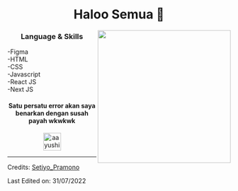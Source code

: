 <h1 align="center"> Haloo Semua 👋 </h1>
<p align="center"></p> 
<img align="right" src="https://miro.medium.com/max/720/1*PJ_LNrqaaASgFMXwFKvcMg.webp" height="300" width="300">
<h3 align="center"> Language & Skills </h3>

-Figma <br>
-HTML <br>
-CSS <br>
-Javascript <br>
-React JS <br>
-Next JS

<h4 align="center">Satu persatu error akan saya benarkan dengan susah payah wkwkwk</h4>




<p align="center">
<a href="https://github.com/SetiyoPramono" target="blank"><img align="center" src="https://cdn4.iconfinder.com/data/icons/social-media-logos-6/512/112-gmail_email_mail-512.png" alt="aayushi-droid" height="40" width="40" /></a>
</p>

-----
Credits: [Setiyo_Pramono](https://github.com/SetiyoPramono)

Last Edited on: 31/07/2022

